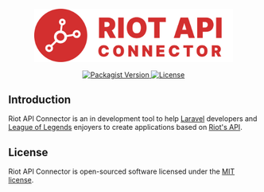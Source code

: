 <p align="center">
    <a href="https://github.com/anthonyrave/riot-api-connector" target="_blank">
        <img src="./art/logo-full-red.svg" width="400">
    </a>
</p>

<p align="center">
    <a href="https://packagist.org/packages/anthonyrave/riot-api-connector">
        <img alt="Packagist Version" src="https://img.shields.io/packagist/v/anthonyrave/riot-api-connector">
    </a>
    <a href="https://packagist.org/packages/anthonyrave/riot-api-connector">
        <img alt="License" src="https://img.shields.io/github/license/anthonyrave/riot-api-connector">
    </a>
</p>

## Introduction

Riot API Connector is an in development tool to help [Laravel](https://laravel.com/) developers and [League of Legends](https://www.leagueoflegends.com/en-us/) 
enjoyers to create applications based on [Riot's API](https://developer.riotgames.com/apis).

## License

Riot API Connector is open-sourced software licensed under the [MIT license](LICENSE).
